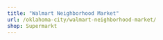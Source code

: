 ```yaml
---
title: "Walmart Neighborhood Market"
url: /oklahoma-city/walmart-neighborhood-market/
shop: Supermarkt
---
```

